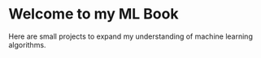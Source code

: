 # Welcome to my ML Book

Here are small projects to expand my understanding of machine learning algorithms.

```{tableofcontents}
```
